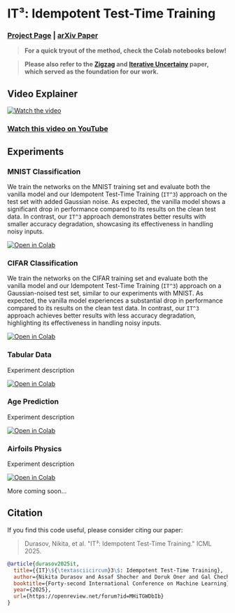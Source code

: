 # IT³: Idempotent Test-Time Training



<!-- <p align="center">
  <img src="./src/method.jpg" alt="Project or Page Cover" width="90%" style="border-radius: 50px;"/>
</p>

**Idempotent Test-Time Training (IT3) approach:** During training (left), the model `f_θ` is trained to predict the label `y` with or without `y` given to it as input. At test time (right), when given a corrupted input, the model is applied sequentially. It then briefly trains with the objective of making `f_θ(x, ·)` idempotent, using only the current test input. -->



<!-- [![arXiv](https://img.shields.io/badge/cs.CV-arXiv%3A2410.04201-blue?logo=arxiv&color=red)](https://arxiv.org/abs/2410.04201)
[![Python](https://img.shields.io/badge/Python-3.10-blue?logo=python&color=blue)](https://www.python.org/downloads/release/python-31014/)
[![Pytorch](https://img.shields.io/badge/Pytorch-2.2.1-blue?logo=pytorch&color=blue)](https://pytorch.org/)
[![License: MIT](https://img.shields.io/badge/License-MIT-yellow)](https://github.com/nikitadurasov/ittt/blob/main/LICENSE) -->

### [Project Page](https://www.norange.io/projects/ittt/) | [arXiv Paper](https://arxiv.org/abs/2410.04201)

> **For a quick tryout of the method, check the Colab notebooks below!**

> **Please also refer to the [Zigzag](https://github.com/cvlab-epfl/zigzag) and [Iterative Uncertainy](https://github.com/cvlab-epfl/iter_unc) paper, which served as the foundation for our work.**

## Video Explainer

[![Watch the video](https://img.youtube.com/vi/eKGKpN8fFRM/maxresdefault.jpg)](https://youtu.be/eKGKpN8fFRM)

### [Watch this video on YouTube](https://youtu.be/eKGKpN8fFRM)

## Experiments

### MNIST Classification

We train the networks on the MNIST training set and evaluate both the vanilla model and our Idempotent Test-Time Training (`IT^3`) approach on the test set with added Gaussian noise. As expected, the vanilla model shows a significant drop in performance compared to its results on the clean test data. In contrast, our `IT^3` approach demonstrates better results with smaller accuracy degradation, showcasing its effectiveness in handling noisy inputs.


[![Open in Colab](https://colab.research.google.com/assets/colab-badge.svg)](https://colab.research.google.com/github/nikitadurasov/ittt/blob/main/exps/mnist/mnist_ittt.ipynb)

### CIFAR Classification

We train the networks on the CIFAR training set and evaluate both the vanilla model and our Idempotent Test-Time Training (`IT^3`) approach on a Gaussian-noised test set, similar to our experiments with MNIST. As expected, the vanilla model experiences a substantial drop in performance compared to its results on the clean test data. In contrast, our `IT^3` approach achieves better results with less accuracy degradation, highlighting its effectiveness in handling noisy inputs.

[![Open in Colab](https://colab.research.google.com/assets/colab-badge.svg)](https://colab.research.google.com/github/nikitadurasov/ittt/blob/main/exps/cifar/cifar_ittt.ipynb)

### Tabular Data

Experiment description

[![Open in Colab](https://colab.research.google.com/assets/colab-badge.svg)](https://colab.research.google.com/github/nikitadurasov/ittt/blob/main/exps/tabular/vanilla_model.ipynb)

### Age Prediction

Experiment description

[![Open in Colab](https://colab.research.google.com/assets/colab-badge.svg)](https://colab.research.google.com/github/nikitadurasov/ittt/blob/main/exps/age/eval_ittt.ipynb)

### Airfoils Physics

Experiment description

[![Open in Colab](https://colab.research.google.com/assets/colab-badge.svg)](https://colab.research.google.com/github/nikitadurasov/ittt/blob/main/exps/airfoils/train_evaluate.ipynb)

More coming soon...

## Citation

If you find this code useful, please consider citing our paper:

> Durasov, Nikita, et al. "IT³: Idempotent Test-Time Training." ICML 2025.

```bibtex
@article{durasov2025it,
  title={{IT}\${\textasciicircum}3\$: Idempotent Test-Time Training},
  author={Nikita Durasov and Assaf Shocher and Doruk Oner and Gal Chechik and Alexei A Efros and Pascal Fua}, 
  booktitle={Forty-second International Conference on Machine Learning},
  year={2025},
  url={https://openreview.net/forum?id=MHiTGWDbIb}
}
``` 
